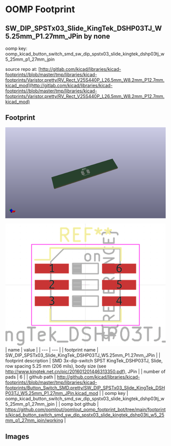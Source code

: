 # OOMP Footprint  
## SW_DIP_SPSTx03_Slide_KingTek_DSHP03TJ_W5.25mm_P1.27mm_JPin  by none  
  
oomp key: oomp_kicad_button_switch_smd_sw_dip_spstx03_slide_kingtek_dshp03tj_w5_25mm_p1_27mm_jpin  
  
source repo at: [http://gitlab.com/kicad/libraries/kicad-footprints//blob/master/tmp/libraries/kicad-footprints/Varistor.pretty/RV_Rect_V25S440P_L26.5mm_W8.2mm_P12.7mm.kicad_mod](http://gitlab.com/kicad/libraries/kicad-footprints//blob/master/tmp/libraries/kicad-footprints/Varistor.pretty/RV_Rect_V25S440P_L26.5mm_W8.2mm_P12.7mm.kicad_mod)  
## Footprint  
  
[![working_kicad_pcb_3d.png](working_kicad_pcb_3d_600.png)](working_kicad_pcb_3d.png)  
  
[![working.png](working_600.png)](working.png)  
| name | value | 
| --- | --- | 
| footprint name | SW_DIP_SPSTx03_Slide_KingTek_DSHP03TJ_W5.25mm_P1.27mm_JPin | 
| footprint description | SMD 3x-dip-switch SPST KingTek_DSHP03TJ, Slide, row spacing 5.25 mm (206 mils), body size  (see http://www.kingtek.net.cn/pic/201601201446313350.pdf), JPin | 
| number of pads | 6 | 
| github path | http://github.com/kicad/libraries/kicad-footprints//blob/master/tmp/libraries/kicad-footprints/Button_Switch_SMD.pretty/SW_DIP_SPSTx03_Slide_KingTek_DSHP03TJ_W5.25mm_P1.27mm_JPin.kicad_mod | 
| oomp key | oomp_kicad_button_switch_smd_sw_dip_spstx03_slide_kingtek_dshp03tj_w5_25mm_p1_27mm_jpin | 
| oomp bot github | https://github.com/oomlout/oomlout_oomp_footprint_bot/tree/main/footprints/kicad_button_switch_smd_sw_dip_spstx03_slide_kingtek_dshp03tj_w5_25mm_p1_27mm_jpin/working | 
## Images  
